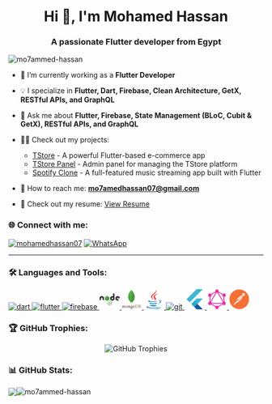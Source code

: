 <h1 align="center">Hi 👋, I'm Mohamed Hassan</h1>
<h3 align="center">A passionate Flutter developer from Egypt</h3>

<p align="left"> <img src="https://komarev.com/ghpvc/?username=mo7ammed-hassan&label=Profile%20views&color=0e75b6&style=flat" alt="mo7ammed-hassan" /> </p>

- 🚀 I’m currently working as a **Flutter Developer**

- 💡 I specialize in **Flutter, Dart, Firebase, Clean Architecture, GetX, RESTful APIs, and GraphQL**

- 💬 Ask me about **Flutter, Firebase, State Management (BLoC, Cubit & GetX), RESTful APIs, and GraphQL**

- 👨‍💼 Check out my projects:
  - [TStore](https://github.com/mo7ammed-hassan/TStore) - A powerful Flutter-based e-commerce app
  - [TStore Panel](https://github.com/mo7ammed-hassan/TStorePanel) - Admin panel for managing the TStore platform
  - [Spotify Clone](https://github.com/mo7ammed-hassan/Spotify-Clone) - A full-featured music streaming app built with Flutter

- 📧 How to reach me: **mo7amedhassan07@gmail.com**

- 📝 Check out my resume: [View Resume](https://drive.google.com/file/d/1JIeHbQqtjxMx5tbikPyDSOwCZbQCZ-Ea/view?usp=drivesdk)

<h3 align="left">🌐 Connect with me:</h3>
<p align="left">
<a href="https://www.linkedin.com/in/mohamedhassan07" target="blank"><img align="center" src="https://raw.githubusercontent.com/rahuldkjain/github-profile-readme-generator/master/src/images/icons/Social/linked-in-alt.svg" alt="mohamedhassan07" height="30" width="40" /></a>
<a href="http://wa.me/+201096493188" target="blank"><img align="center" src="https://upload.wikimedia.org/wikipedia/commons/6/6b/WhatsApp.svg" alt="WhatsApp" height="30" width="40" /></a>
</p>
<hr>
<h3 align="left">🛠 Languages and Tools:</h3>
<p align="left"> 
<a href="https://dart.dev" target="blank" rel="noreferrer"> <img src="https://www.vectorlogo.zone/logos/dartlang/dartlang-icon.svg" alt="dart" width="40" height="40"/> </a> 
<a href="https://flutter.dev" target="blank" rel="noreferrer"> <img src="https://www.vectorlogo.zone/logos/flutterio/flutterio-icon.svg" alt="flutter" width="40" height="40"/> </a> 
<a href="https://firebase.google.com/" target="blank" rel="noreferrer"> <img src="https://www.vectorlogo.zone/logos/firebase/firebase-icon.svg" alt="firebase" width="40" height="40"/> </a> 
<a href="https://nodejs.org" target="blank" rel="noreferrer"> <img src="https://raw.githubusercontent.com/devicons/devicon/master/icons/nodejs/nodejs-original-wordmark.svg" alt="nodejs" width="40" height="40"/> </a> 
<a href="https://www.mongodb.com/" target="blank" rel="noreferrer"> <img src="https://raw.githubusercontent.com/devicons/devicon/master/icons/mongodb/mongodb-original-wordmark.svg" alt="mongodb" width="40" height="40"/> </a> 
<a href="https://www.java.com" target="blank" rel="noreferrer"> <img src="https://raw.githubusercontent.com/devicons/devicon/master/icons/java/java-original.svg" alt="java" width="40" height="40"/> </a> 
<a href="https://git-scm.com/" target="blank" rel="noreferrer"> <img src="https://www.vectorlogo.zone/logos/git-scm/git-scm-icon.svg" alt="git" width="40" height="40"/> </a> 
<a href="https://pub.dev/packages/get" target="blank" rel="noreferrer"> <img src="https://raw.githubusercontent.com/devicons/devicon/master/icons/flutter/flutter-original.svg" alt="getx" width="40" height="40"/> </a>
<a href="https://graphql.org/" target="blank" rel="noreferrer"> <img src="https://raw.githubusercontent.com/devicons/devicon/master/icons/graphql/graphql-plain.svg" alt="graphql" width="40" height="40"/> </a>
<a href="https://restfulapi.net/" target="blank" rel="noreferrer"> <img src="https://raw.githubusercontent.com/devicons/devicon/master/icons/postman/postman-original.svg" alt="restful api" width="40" height="40"/> </a>
</p>

<h3 align="left">🏆 GitHub Trophies:</h3>
<p align="center">
  <img src="https://github-profile-trophy.vercel.app/?username=mo7ammed-hassan&theme=radical&no-frame=true&row=1&column=7" alt="GitHub Trophies"/>
</p>

<h3 align="left">📊 GitHub Stats:</h3>
<p><img align="center" src="https://github-readme-stats.vercel.app/api/top-langs?username=mo7ammed-hassan&show_icons=true&locale=en&layout=compact&theme=radical" 
<p><img align="center" src="https://github-readme-stats.vercel.app/api/top-langs?username=mo7ammed-hassan&show_icons=true&locale=en&layout=compact&theme=radical" alt="mo7ammed-hassan" /></p>
